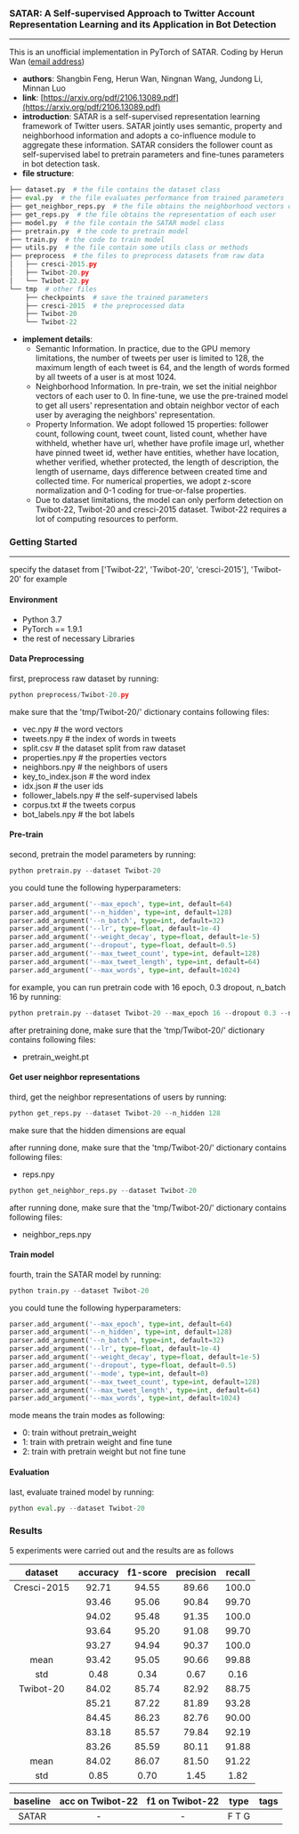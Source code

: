 ###  SATAR: A Self-supervised Approach to Twitter Account Representation Learning and its Application in Bot Detection
---
This is an unofficial implementation in PyTorch of SATAR. Coding by Herun Wan ([email address](wanherun@stu.xjtu.edu.cn))


- **authors**: Shangbin Feng, Herun Wan, Ningnan Wang, Jundong Li, Minnan Luo
- **link**: [https://arxiv.org/pdf/2106.13089.pdf](https://arxiv.org/pdf/2106.13089.pdf)
- **introduction**: SATAR is a self-supervised representation learning framework of Twitter users. SATAR jointly uses semantic, property and neighborhood information and adopts a co-influence module to aggregate these information.  SATAR considers the follower count as self-supervised label to pretrain parameters and fine-tunes parameters in bot detection task.
- **file structure**:

```python
├── dataset.py  # the file contains the dataset class
├── eval.py  # the file evaluates performance from trained parameters
├── get_neighbor_reps.py  # the file obtains the neighborhood vectors of each user 
├── get_reps.py  # the file obtains the representation of each user
├── model.py  # the file contain the SATAR model class
├── pretrain.py  # the code to pretrain model
├── train.py  # the code to train model
├── utils.py  # the file contain some utils class or methods
├── preprocess  # the files to preprocess datasets from raw data
│   ├── cresci-2015.py
│   ├── Twibot-20.py
│   └── Twibot-22.py
└── tmp  # other files
    ├── checkpoints  # save the trained parameters
    ├── cresci-2015  # the preprocessed data
    ├── Twibot-20
    └── Twibot-22
```

- **implement details**:  
  - Semantic Information. In practice, due to the GPU memory limitations, the number of tweets per user is limited to 128, the maximum length of each tweet is 64, and the length of words formed by all tweets of a user is at most 1024.
  - Neighborhood Information. In pre-train, we set the initial neighbor vectors of each user to 0. In fine-tune, we use the pre-trained model to get all users' representation and obtain neighbor vector of each user by averaging the neighbors' representation. 
  - Property Information. We adopt followed 15 properties: follower count, following count, tweet count, listed count, whether have withheld, whether have url, whether have profile image url, whether have pinned tweet id, wether have entities, whether have location, whether verified, whether protected, the length of description, the length of username, days difference between created time and collected time. For numerical properties, we adopt z-score normalization and 0-1 coding for true-or-false properties.
  - Due to dataset limitations, the model can only perform detection on Twibot-22, Twibot-20 and cresci-2015 dataset. Twibot-22 requires a lot of computing resources to perform.
    

### Getting Started

---

specify the dataset from ['Twibot-22', 'Twibot-20', 'cresci-2015'], 'Twibot-20' for example

#### Environment

- Python 3.7
- PyTorch == 1.9.1
- the rest of necessary Libraries
  

#### Data Preprocessing

first, preprocess raw dataset by running: 

```python
python preprocess/Twibot-20.py
```

make sure that the 'tmp/Twibot-20/' dictionary contains following files:

- vec.npy  # the word vectors
- tweets.npy  # the index of words in tweets 
- split.csv  # the dataset split from raw dataset
- properties.npy  # the properties vectors
- neighbors.npy  # the neighbors of users
- key_to_index.json  # the word index
- idx.json  # the user ids
- follower_labels.npy  # the self-supervised labels
- corpus.txt  # the tweets corpus
- bot_labels.npy # the bot labels
  

#### Pre-train

second, pretrain the model parameters by running:

```python
python pretrain.py --dataset Twibot-20
```

you could tune the following hyperparameters:

```python
parser.add_argument('--max_epoch', type=int, default=64)
parser.add_argument('--n_hidden', type=int, default=128)
parser.add_argument('--n_batch', type=int, default=32)
parser.add_argument('--lr', type=float, default=1e-4)
parser.add_argument('--weight_decay', type=float, default=1e-5)
parser.add_argument('--dropout', type=float, default=0.5)
parser.add_argument('--max_tweet_count', type=int, default=128)
parser.add_argument('--max_tweet_length', type=int, default=64)
parser.add_argument('--max_words', type=int, default=1024)
```

for example, you can run pretrain code with 16 epoch, 0.3 dropout, n_batch 16 by running:

```python
python pretrain.py --dataset Twibot-20 --max_epoch 16 --dropout 0.3 --n_batch 16
```

after pretraining done, make sure that the 'tmp/Twibot-20/' dictionary contains following files:

- pretrain_weight.pt
  

#### Get user neighbor representations

third, get the neighbor representations of users by running:

```python
python get_reps.py --dataset Twibot-20 --n_hidden 128
```

make sure that the hidden dimensions are equal

after running done, make sure that the 'tmp/Twibot-20/' dictionary contains following files:

- reps.npy

```python
python get_neighbor_reps.py --dataset Twibot-20
```

after running done, make sure that the 'tmp/Twibot-20/' dictionary contains following files:

- neighbor_reps.npy
  

#### Train model

fourth, train the SATAR model by running:

```python
python train.py --dataset Twibot-20
```

you could tune the following hyperparameters:

```python
parser.add_argument('--max_epoch', type=int, default=64)
parser.add_argument('--n_hidden', type=int, default=128)
parser.add_argument('--n_batch', type=int, default=32)
parser.add_argument('--lr', type=float, default=1e-4)
parser.add_argument('--weight_decay', type=float, default=1e-5)
parser.add_argument('--dropout', type=float, default=0.5)
parser.add_argument('--mode', type=int, default=0)
parser.add_argument('--max_tweet_count', type=int, default=128)
parser.add_argument('--max_tweet_length', type=int, default=64)
parser.add_argument('--max_words', type=int, default=1024)
```

mode means the train modes as following:

- 0: train without pretrain_weight
- 1: train with pretrain weight and fine tune
- 2: train with pretrain weight but not fine tune

#### Evaluation

last, evaluate trained model  by running:

```python
python eval.py --dataset Twibot-20
```





### Results

5 experiments were carried out and the results are as follows

|   dataset   | accuracy | f1-score | precision | recall |
| :---------: | :------: | :------: | :-------: | :----: |
| Cresci-2015 |  92.71   |  94.55   |   89.66   | 100.0  |
|             |  93.46   |  95.06   |   90.84   | 99.70  |
|             |  94.02   |  95.48   |   91.35   | 100.0  |
|             |  93.64   |  95.20   |   91.08   | 99.70  |
|             |  93.27   |  94.94   |   90.37   | 100.0  |
|    mean     |  93.42   |  95.05   |   90.66   | 99.88  |
|     std     |   0.48   |   0.34   |   0.67    |  0.16  |
|  Twibot-20  |  84.02   |  85.74   |   82.92   | 88.75  |
|             |  85.21   |  87.22   |   81.89   | 93.28  |
|             |  84.45   |  86.23   |   82.76   | 90.00  |
|             |  83.18   |  85.57   |   79.84   | 92.19  |
|             |  83.26   |  85.59   |   80.11   | 91.88  |
|    mean     |  84.02   |  86.07   |   81.50   | 91.22  |
|     std     |   0.85   |   0.70   |   1.45    |  1.82  |





| baseline | acc on Twibot-22 | f1 on Twibot-22 | type  | tags |
| :------: | :--------------: | :-------------: | :---: | :--: |
|  SATAR   |        -         |        -        | F T G |      |